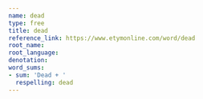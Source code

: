 ```yaml
---
name: dead
type: free
title: dead
reference_link: https://www.etymonline.com/word/dead
root_name: 
root_language: 
denotation: 
word_sums:
- sum: 'Dead + '
  respelling: dead
---
```

